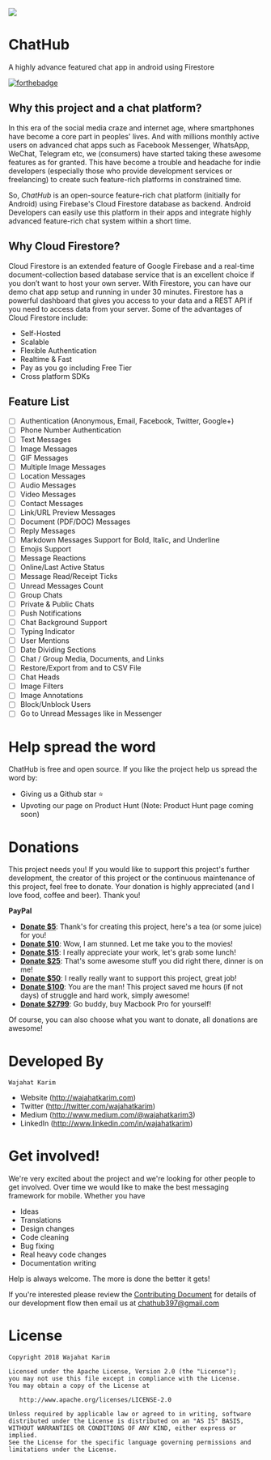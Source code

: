 ![](https://raw.githubusercontent.com/wajahatkarim3/ChatHub/master/ChatHub_Logo.jpg)

# ChatHub
A highly advance featured chat app in android using Firestore

[![forthebadge](https://forthebadge.com/images/badges/built-with-love.svg)](https://wajahatkarim.com)

## Why this project and a chat platform?
In this era of the social media craze and internet age, where smartphones have become a core part in peoples' lives. And with millions monthly active users on advanced chat apps such as Facebook Messenger, WhatsApp, WeChat, Telegram etc, we (consumers) have started taking these awesome features as for granted. This have become a trouble and headache for indie developers (especially those who provide development services or freelancing) to create such feature-rich platforms in constrained time.

So, *ChatHub* is an open-source feature-rich chat platform (initially for Android) using Firebase's Cloud Firestore database as backend. Android Developers can easily use this platform in their apps and integrate highly advanced feature-rich chat system within a short time. 

## Why Cloud Firestore?
Cloud Firestore is an extended feature of Google Firebase and a real-time document-collection based database service that is an excellent choice if you don’t want to host your own server. With Firestore, you can have our demo chat app setup and running in under 30 minutes. Firestore has a powerful dashboard that gives you access to your data and a REST API if you need to access data from your server. Some of the advantages of Cloud Firestore include:
 * Self-Hosted
 * Scalable
 * Flexible Authentication
 * Realtime & Fast
 * Pay as you go including Free Tier
 * Cross platform SDKs

## Feature List

- [ ] Authentication (Anonymous, Email, Facebook, Twitter, Google+)
- [ ] Phone Number Authentication
- [ ] Text Messages
- [ ] Image Messages
- [ ] GIF Messages
- [ ] Multiple Image Messages
- [ ] Location Messages
- [ ] Audio Messages
- [ ] Video Messages
- [ ] Contact Messages
- [ ] Link/URL Preview Messages
- [ ] Document (PDF/DOC) Messages
- [ ] Reply Messages
- [ ] Markdown Messages Support for Bold, Italic, and Underline
- [ ] Emojis Support
- [ ] Message Reactions
- [ ] Online/Last Active Status
- [ ] Message Read/Receipt Ticks
- [ ] Unread Messages Count
- [ ] Group Chats
- [ ] Private & Public Chats
- [ ] Push Notifications
- [ ] Chat Background Support
- [ ] Typing Indicator
- [ ] User Mentions
- [ ] Date Dividing Sections
- [ ] Chat / Group Media, Documents, and Links
- [ ] Restore/Export from and to CSV File
- [ ] Chat Heads
- [ ] Image Filters
- [ ] Image Annotations
- [ ] Block/Unblock Users
- [ ] Go to Unread Messages like in Messenger 

# Help spread the word

ChatHub is free and open source. If you like the project help us spread the word by:
* Giving us a Github star ⭐
* Upvoting our page on Product Hunt (Note: Product Hunt page coming soon)

# Donations

This project needs you! If you would like to support this project's further development, the creator of this project or the continuous maintenance of this project, feel free to donate. Your donation is highly appreciated (and I love food, coffee and beer). Thank you!

**PayPal**

* **[Donate $5](https://www.paypal.me/WajahatKarim/5)**: Thank's for creating this project, here's a tea (or some juice) for you!
* **[Donate $10](https://www.paypal.me/WajahatKarim/10)**: Wow, I am stunned. Let me take you to the movies!
* **[Donate $15](https://www.paypal.me/WajahatKarim/15)**: I really appreciate your work, let's grab some lunch!
* **[Donate $25](https://www.paypal.me/WajahatKarim/25)**: That's some awesome stuff you did right there, dinner is on me!
* **[Donate $50](https://www.paypal.me/WajahatKarim/50)**: I really really want to support this project, great job!
* **[Donate $100](https://www.paypal.me/WajahatKarim/100)**: You are the man! This project saved me hours (if not days) of struggle and hard work, simply awesome!
* **[Donate $2799](https://www.paypal.me/WajahatKarim/2799)**: Go buddy, buy Macbook Pro for yourself!

Of course, you can also choose what you want to donate, all donations are awesome!

# Developed By

```
Wajahat Karim
```
- Website (http://wajahatkarim.com)
- Twitter (http://twitter.com/wajahatkarim)
- Medium (http://www.medium.com/@wajahatkarim3)
- LinkedIn (http://www.linkedin.com/in/wajahatkarim)

# Get involved!

We're very excited about the project and we're looking for other people to get involved. Over time we would like to make the best messaging framework for mobile. Whether you have 

* Ideas
* Translations
* Design changes
* Code cleaning
* Bug fixing
* Real heavy code changes
* Documentation writing

Help is always welcome. The more is done the better it gets!

If you're interested please review the [Contributing Document](https://github.com/wajahatkarim3/ChatHub/blob/master/Contributions.md) for details of our development flow then email us at chathub397@gmail.com

# License

    Copyright 2018 Wajahat Karim

    Licensed under the Apache License, Version 2.0 (the "License");
    you may not use this file except in compliance with the License.
    You may obtain a copy of the License at

       http://www.apache.org/licenses/LICENSE-2.0

    Unless required by applicable law or agreed to in writing, software
    distributed under the License is distributed on an "AS IS" BASIS,
    WITHOUT WARRANTIES OR CONDITIONS OF ANY KIND, either express or implied.
    See the License for the specific language governing permissions and
    limitations under the License.
